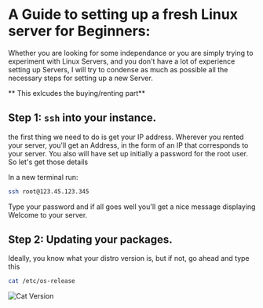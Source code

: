 # A Guide to setting up a fresh Linux server for Beginners:

Whether you are looking for some independance or you are simply trying to experiment with Linux Servers, and you don't have a lot of experience setting up Servers, I will try to condense as much as possible all the necessary steps for setting up a new Server. 

** This exlcudes the buying/renting part** 

## Step 1: `ssh` into your instance.

the first thing we need to do is get your IP address. Wherever you rented your server, you'll get an Address, in the form of an IP that corresponds to your server. You also will have set up initially a password for the root user. So let's get those details

In a new terminal run: 

```bash 
ssh root@123.45.123.345
```

Type your password and if all goes well you'll get a nice message displaying Welcome to your server.

## Step 2: Updating your packages.

Ideally, you know what your distro version is, but if not, go ahead and type this

```bash
cat /etc/os-release
```
![Cat Version](/img/cat-version-ubuntu.png)
